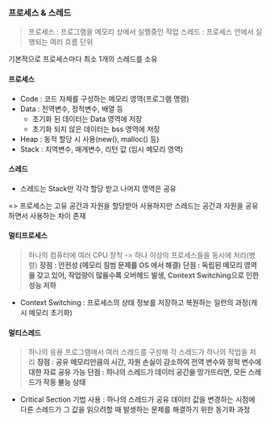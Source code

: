 ### 프로세스 & 스레드
> 프로세스 : 프로그램을 메모리 상에서 실행중인 작업
> 스레드 : 프로세스 안에서 실행되는 여러 흐름 단위

기본적으로 프로세스마다 최소 1개의 스레드를 소유 

#### 프로세스 
* Code : 코드 자체를 구성하는 메모리 영역(프로그램 명령)
* Data : 전역변수, 정적변수, 배열 등
  * 초기화 된 데이터는 Data 영역에 저장
  * 초기화 되지 않은 데이터는 bss 영역에 저장 
* Heap : 동적 할당 시 사용(new(), malloc() 등)
* Stack : 지역변수, 매개변수, 리턴 값 (임시 메모리 영역) 

#### 스레드
* 스레드는 Stack만 각각 할당 받고 나머지 영역은 공유

=> 프로세스는 고유 공간과 자원을 할당받아 사용하지만 스레드는 공간과 자원을 공유하면서 사용하는 차이 존재 

#### 멀티프로세스 
> 하나의 컴퓨터에 여러 CPU 장착 -> 하나 이상의 프로세스들을 동시에 처리(병렬)
**장점 : 안전성 (메모리 침범 문제를 OS 에서 해결)**
**단점 : 독립된 메모리 영역을 갖고 있어, 작업량이 많을수록 오버헤드 발생, Context Switching으로 인한 성능 저하**
* Context Switching : 프로세스의 상태 정보를 저장하고 복원하는 일련의 과정(캐시 메모리 초기화)

#### 멀티스레드
> 하나의 응용 프로그램에서 여러 스레드를 구성해 각 스레드가 하나의 작업을 처리
**장점 : 공유 메모리만큼의 시간, 자원 손실이 감소하여 전역 변수와 정적 변수에 대한 자료 공유 가능**
**단점 : 하나의 스레드가 데이터 공간을 망가뜨리면, 모든 스레드가 작동 불능 상태**
* Critical Section 기법 사용 : 하나의 스레드가 공유 데이터 값을 변경하는 시점에 다른 스레드가 그 값을 읽으려할 때 발생하는 문제를 해결하기 위한 동기화 과정 
